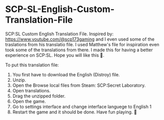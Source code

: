 # SCP-SL-English-Custom-Translation-File
SCP:SL Custom English Translation File. Inspired by: https://www.youtube.com/@scp173gaming and I even used some of the traslations from his translatio file.
I used Matthew's file for inspiration even took some of the translations from there.
I made this for having a better experience on SCP:SL.
Hope you will like this 🙂.

To put this translation file:
1. You first have to download the English (Distroy) file.
2. Unzip.
3. Open the Browse local files from Steam: SCP:Secret Laboratory.
4. Open translations.
5. Drag the unzipped folder.
6. Open the game.
7. Go to settings interface and change interface languege to English 1
8. Restart the game and it should be done.
Have fun playing. 🙂
